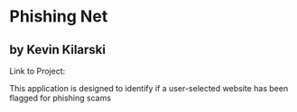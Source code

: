 # Phishing Net
## by Kevin Kilarski

Link to Project:

This application is designed to identify if a user-selected website has been flagged for phishing scams
